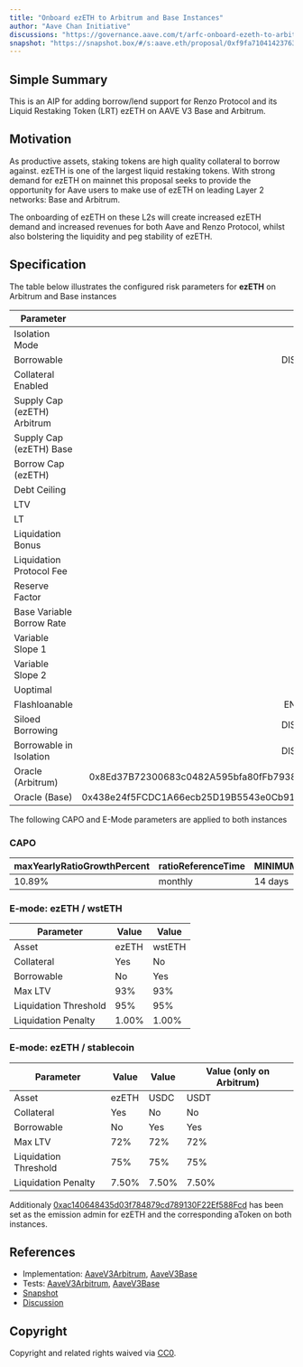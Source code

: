 ```yaml
---
title: "Onboard ezETH to Arbitrum and Base Instances"
author: "Aave Chan Initiative"
discussions: "https://governance.aave.com/t/arfc-onboard-ezeth-to-arbitrum-and-base-instances/19622"
snapshot: "https://snapshot.box/#/s:aave.eth/proposal/0xf9fa710414237636cba11187111773fac04f74eb1a562d2b50fca86cb72a778e"
---
```


## Simple Summary

This is an AIP for adding borrow/lend support for Renzo Protocol and its Liquid Restaking Token (LRT) ezETH on AAVE V3 Base and Arbitrum.

## Motivation

As productive assets, staking tokens are high quality collateral to borrow against. ezETH is one of the largest liquid restaking tokens. With strong demand for ezETH on mainnet this proposal seeks to provide the opportunity for Aave users to make use of ezETH on leading Layer 2 networks: Base and Arbitrum.

The onboarding of ezETH on these L2s will create increased ezETH demand and increased revenues for both Aave and Renzo Protocol, whilst also bolstering the liquidity and peg stability of ezETH.

## Specification

The table below illustrates the configured risk parameters for **ezETH** on Arbitrum and Base instances

| Parameter                   |                                      Value |
| --------------------------- | -----------------------------------------: |
| Isolation Mode              |                                      false |
| Borrowable                  |                                   DISABLED |
| Collateral Enabled          |                                       true |
| Supply Cap (ezETH) Arbitrum |                                      1,750 |
| Supply Cap (ezETH) Base     |                                      1,200 |
| Borrow Cap (ezETH)          |                                          1 |
| Debt Ceiling                |                                      USD 0 |
| LTV                         |                                     0.05 % |
| LT                          |                                     0.10 % |
| Liquidation Bonus           |                                      7.5 % |
| Liquidation Protocol Fee    |                                       10 % |
| Reserve Factor              |                                       15 % |
| Base Variable Borrow Rate   |                                        0 % |
| Variable Slope 1            |                                        7 % |
| Variable Slope 2            |                                      300 % |
| Uoptimal                    |                                       45 % |
| Flashloanable               |                                    ENABLED |
| Siloed Borrowing            |                                   DISABLED |
| Borrowable in Isolation     |                                   DISABLED |
| Oracle (Arbitrum)           | 0x8Ed37B72300683c0482A595bfa80fFb793874b15 |
| Oracle (Base)               | 0x438e24f5FCDC1A66ecb25D19B5543e0Cb91A44D4 |

The following CAPO and E-Mode parameters are applied to both instances

### CAPO

| **maxYearlyRatioGrowthPercent** | **ratioReferenceTime** | **MINIMUM_SNAPSHOT_DELAY** |
| ------------------------------- | ---------------------- | -------------------------- |
| 10.89%                          | monthly                | 14 days                    |

### E-mode: ezETH / wstETH

| Parameter             | Value | Value  |
| --------------------- | ----- | ------ |
| Asset                 | ezETH | wstETH |
| Collateral            | Yes   | No     |
| Borrowable            | No    | Yes    |
| Max LTV               | 93%   | 93%    |
| Liquidation Threshold | 95%   | 95%    |
| Liquidation Penalty   | 1.00% | 1.00%  |

### E-mode: ezETH / stablecoin

| Parameter             | Value | Value | Value (only on Arbitrum) |
| --------------------- | ----- | ----- | ------------------------ |
| Asset                 | ezETH | USDC  | USDT                     |
| Collateral            | Yes   | No    | No                       |
| Borrowable            | No    | Yes   | Yes                      |
| Max LTV               | 72%   | 72%   | 72%                      |
| Liquidation Threshold | 75%   | 75%   | 75%                      |
| Liquidation Penalty   | 7.50% | 7.50% | 7.50%                    |

Additionaly [0xac140648435d03f784879cd789130F22Ef588Fcd](https://debank.com/profile/0xac140648435d03f784879cd789130F22Ef588Fcd) has been set as the emission admin for ezETH and the corresponding aToken on both instances.

## References

- Implementation: [AaveV3Arbitrum](https://github.com/bgd-labs/aave-proposals-v3/blob/612e087e1b3fff317fd444905d17bbf0e0abcb37/src/20241221_Multi_OnboardEzETHToArbitrumAndBaseInstances/AaveV3Arbitrum_OnboardEzETHToArbitrumAndBaseInstances_20241221.sol), [AaveV3Base](https://github.com/bgd-labs/aave-proposals-v3/blob/612e087e1b3fff317fd444905d17bbf0e0abcb37/src/20241221_Multi_OnboardEzETHToArbitrumAndBaseInstances/AaveV3Base_OnboardEzETHToArbitrumAndBaseInstances_20241221.sol)
- Tests: [AaveV3Arbitrum](https://github.com/bgd-labs/aave-proposals-v3/blob/612e087e1b3fff317fd444905d17bbf0e0abcb37/src/20241221_Multi_OnboardEzETHToArbitrumAndBaseInstances/AaveV3Arbitrum_OnboardEzETHToArbitrumAndBaseInstances_20241221.t.sol), [AaveV3Base](https://github.com/bgd-labs/aave-proposals-v3/blob/612e087e1b3fff317fd444905d17bbf0e0abcb37/src/20241221_Multi_OnboardEzETHToArbitrumAndBaseInstances/AaveV3Base_OnboardEzETHToArbitrumAndBaseInstances_20241221.t.sol)
- [Snapshot](https://snapshot.box/#/s:aave.eth/proposal/0xf9fa710414237636cba11187111773fac04f74eb1a562d2b50fca86cb72a778e)
- [Discussion](https://governance.aave.com/t/arfc-onboard-ezeth-to-arbitrum-and-base-instances/19622)

## Copyright

Copyright and related rights waived via [CC0](https://creativecommons.org/publicdomain/zero/1.0/).
